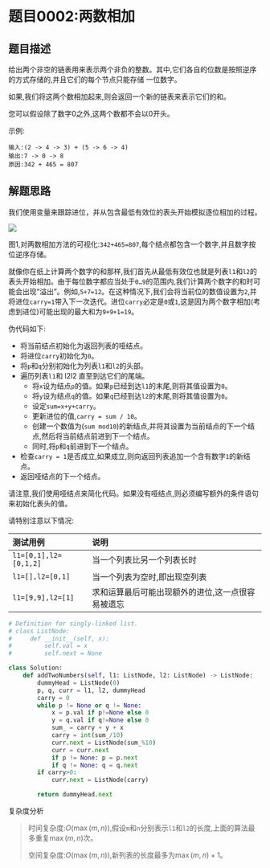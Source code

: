 # 题目0002:两数相加

## 题目描述

给出两个非空的链表用来表示两个非负的整数。其中,它们各自的位数是按照逆序的方式存储的,并且它们的每个节点只能存储 一位数字。

如果,我们将这两个数相加起来,则会返回一个新的链表来表示它们的和。

您可以假设除了数字0之外,这两个数都不会以0开头。

示例:

```
输入:(2 -> 4 -> 3) + (5 -> 6 -> 4)
输出:7 -> 0 -> 8
原因:342 + 465 = 807
```

## 解题思路

我们使用变量来跟踪进位，并从包含最低有效位的表头开始模拟逐位相加的过程。

![](http://pic.leetcode-cn.com/Figures/2/2_add_two_numbers.svg)

图1,对两数相加方法的可视化:`342+465=807`,每个结点都包含一个数字,并且数字按位逆序存储。

就像你在纸上计算两个数字的和那样,我们首先从最低有效位也就是列表`l1`和`l2`的表头开始相加。由于每位数字都应当处于`0…9`的范围内,我们计算两个数字的和时可能会出现“溢出”。例如,`5+7=12`。在这种情况下,我们会将当前位的数值设置为`2`,并将进位`carry=1`带入下一次迭代。进位`carry`必定是`0`或`1`,这是因为两个数字相加(考虑到进位)可能出现的最大和为`9+9+1=19`。

伪代码如下:

* 将当前结点初始化为返回列表的哑结点。
* 将进位`carry`初始化为`0`。
* 将`p`和`q`分别初始化为列表`l1`和`l2`的头部。
* 遍历列表`l1`和 l2l2 直至到达它们的尾端。
    * 将`x`设为结点`p`的值。如果`p`已经到达`l1`的末尾,则将其值设置为`0`。
    * 将`y`设为结点`q`的值。如果`q`已经到达`l2`的末尾,则将其值设置为`0`。
    * 设定`sum=x+y+carry`。
    * 更新进位的值,`carry = sum / 10`。
    * 创建一个数值为(`sum mod10`)的新结点,并将其设置为当前结点的下一个结点,然后将当前结点前进到下一个结点。
    * 同时,将`p`和`q`前进到下一个结点。
* 检查`carry = 1`是否成立,如果成立,则向返回列表追加一个含有数字`1`的新结点。
* 返回哑结点的下一个结点。

请注意,我们使用哑结点来简化代码。如果没有哑结点,则必须编写额外的条件语句来初始化表头的值。

请特别注意以下情况:

| 测试用例 | 说明 |
| :--- | :--- |
| `l1=[0,1],l2=[0,1,2]` | 当一个列表比另一个列表长时 |
| `l1=[],l2=[0,1]` | 当一个列表为空时,即出现空列表 |
| `l1=[9,9],l2=[1]` | 求和运算最后可能出现额外的进位,这一点很容易被遗忘 |

```python
# Definition for singly-linked list.
# class ListNode:
#     def __init__(self, x):
#         self.val = x
#         self.next = None

class Solution:
    def addTwoNumbers(self, l1: ListNode, l2: ListNode) -> ListNode:
        dummyHead = ListNode(0)
        p, q, curr = l1, l2, dummyHead
        carry = 0
        while p != None or q != None:
            x = p.val if p!=None else 0
            y = q.val if q!=None else 0
            sum_ = carry + y + x
            carry = int(sum_/10)
            curr.next = ListNode(sum_%10)
            curr = curr.next 
            if p != None: p = p.next
            if q != None: q = q.next
        if carry>0:
            curr.next = ListNode(carry)

        return dummyHead.next
```

复杂度分析

> 时间复杂度:$O(\max(m, n))$,假设`m`和`n`分别表示`l1`和`l2`的长度,上面的算法最多重复$\max(m, n)$次。
> 
> 空间复杂度:$O(\max(m, n))$,新列表的长度最多为$\max(m,n)+1$。